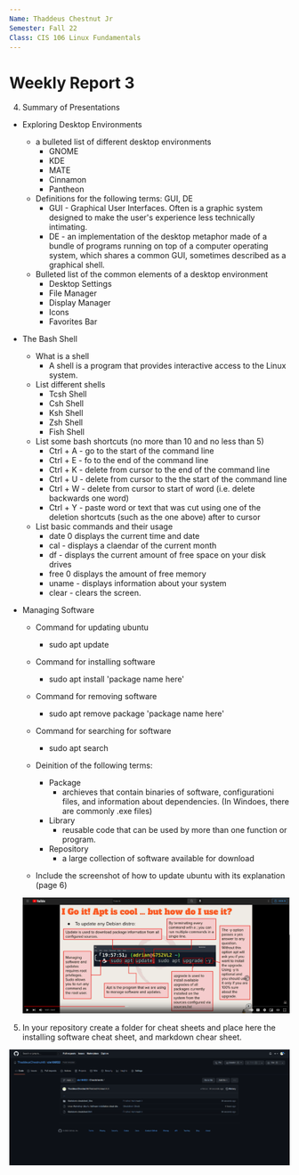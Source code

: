 ```yaml
---
Name: Thaddeus Chestnut Jr
Semester: Fall 22
Class: CIS 106 Linux Fundamentals
---
```


# Weekly Report 3

4. Summary of Presentations 
  * Exploring Desktop Environments
    * a bulleted list of different desktop environments
      * GNOME 
      * KDE
      * MATE
      * Cinnamon
      * Pantheon
    * Definitions for the following terms: GUI, DE
      * GUI - Graphical User Interfaces. Often is a graphic system designed to make the user's experience less technically intimating.
      * DE - an implementation of the desktop metaphor made of a bundle of programs running on top of a computer operating system, which shares a common GUI, sometimes described as a graphical shell.
    * Bulleted list of the common elements of a desktop environment
      * Desktop Settings 
      * File Manager
      * Display Manager
      * Icons
      * Favorites Bar
* The Bash Shell
  * What is a shell 
    * A shell is a program that provides interactive access to the Linux system.
  * List different shells
    * Tcsh Shell
    * Csh Shell
    * Ksh Shell
    * Zsh Shell
    * Fish Shell
  * List some bash shortcuts (no more than 10 and no less than 5)
    * Ctrl + A - go to the start of the command line
    * Ctrl + E - fo to the end of the command line 
    * Ctrl + K - delete from cursor to the end of the command line 
    * Ctrl + U - delete from cursor to the the start of the command line
    * Ctrl + W - delete from cursor to start of word (i.e. delete backwards one word)
    * Ctrl + Y - paste word or text that was cut using one of the deletion shortcuts (such as the one above) after to cursor
  * List basic commands and their usage
    * date 0 displays the current time and date
    * cal - displays a claendar of the current month 
    * df - displays the current amount of free space on your disk drives
    * free 0 displays the amount of free memory 
    * uname - displays information about your system 
    * clear - clears the screen.
* Managing Software
  * Command for updating ubuntu
    * sudo apt update
  * Command for installing software
    * sudo apt install 'package name here'
  * Command for removing software
    * sudo apt remove package 'package name here'
  * Command for searching for software
    * sudo apt search 
  * Deinition of the following terms: 
    * Package 
      *  archieves that contain binaries of software, configurationi files, and information about dependencies. (In Windoes, there are commonly .exe files)
    * Library 
      * reusable code that can be used by more than one function or program. 
    * Repository 
      * a large collection of software available for download 

  * Include the screenshot of how to update ubuntu with its explanation (page 6)
  
  ![Command-Example](../../../Labs/Lab%203/How_To_Use_A_Command.png)

5. In your repository create a folder for cheat sheets and place here the installing software cheat sheet, and markdown chear sheet.

![Cheatsheet_Conformation](../../../Labs/Lab%203/Cheat_Sheet_Conformation.png)